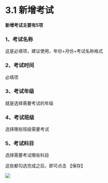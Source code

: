 # 3.1 新增考试

**新增考试主要有5项**
### 1、考试名称

这是必填项，建议使用，年份+月份+考试名称格式

### 2、考试时间

必填项

### 3、考试年级

就是选择需要考试的年级

### 4、考试班级

选择哪些班级需要考试


### 5、考试科目

选择需要考试哪些科目

这些都勾选完成之后，即可点击 【保存】

![](https://ae01.alicdn.com/kf/Hb3052b52442341759b3ad20b832a37cau.png)